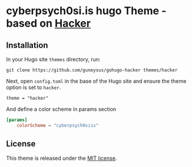 # cyberpsych0si.is hugo Theme - based on [Hacker](https://github.com/guneysus/gohugo-hacker)

## Installation

In your Hugo site `themes` directory, run:

```
git clone https://github.com/guneysus/gohugo-hacker themes/hacker
```

Next, open `config.toml` in the base of the Hugo site and ensure the theme option is set to `hacker`.

```
theme = "hacker"
```

And define a color scheme in params section

```toml
[params]
    colorScheme = "cyberpsych0siis"
```

## License

This theme is released under the [MIT license](https://github.com/guneysus/gohugo-hacker/blob/master/LICENSE).

